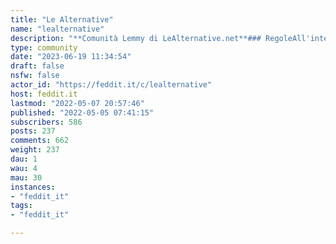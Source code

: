 ```yaml
---
title: "Le Alternative" 
name: "lealternative"
description: "**Comunità Lemmy di LeAlternative.net**### RegoleAll'interno di questa comunità è necessario parlare in italiano.✍️ Sono ben accettati i post che parlano di privacy, open source, fediverso e in generale richieste di supporto su applicazioni alternative (suggerimenti, novità etc).🏳️\u200d🌈 Come sempre sono graditi toni concilianti e non offensivi, pertanto offese personali verranno cancellate.### Cosa non postare🚫 Evitare notizie provenienti da **siti non affidabili**, tendenzialmente teniamo molto in considerazione la **Black List di Butac**: https://www.butac.it/the-black-list/ anche se ovviamente non è una lista esaustiva.### Informazioni generali📌 Ogni post di questa comunità verrà pubblicato in automatico sul canale Telegram https://t.me/LeAlternativeFresh per ingrandire la comunità e per condividere il più possibile le informazioni."
type: community
date: "2023-06-19 11:34:54"
draft: false
nsfw: false
actor_id: "https://feddit.it/c/lealternative"
host: feddit.it
lastmod: "2022-05-07 20:57:46"
published: "2022-05-05 07:41:15"
subscribers: 586
posts: 237
comments: 662
weight: 237
dau: 1
wau: 4
mau: 30
instances:
- "feddit_it"
tags: 
- "feddit_it"

---
```

